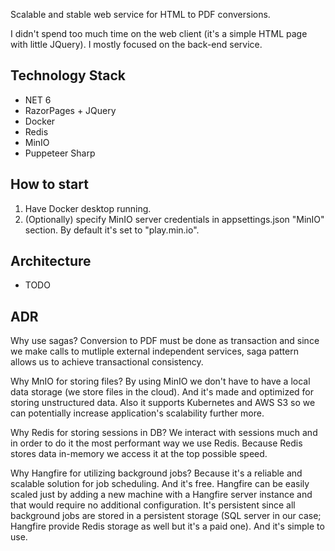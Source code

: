 Scalable and stable web service for HTML to PDF conversions.

I didn't spend too much time on the web client (it's a simple HTML page with little JQuery). I mostly focused on the back-end service.

## Technology Stack
- NET 6
- RazorPages + JQuery
- Docker
- Redis
- MinIO
- Puppeteer Sharp

## How to start
1) Have Docker desktop running.
2) (Optionally) specify MinIO server credentials in appsettings.json "MinIO" section. By default it's set to "play.min.io".

## Architecture
- TODO

## ADR
Why use sagas? Conversion to PDF must be done as transaction and since we make calls to mutliple external independent services, saga pattern allows us to achieve transactional consistency.

Why MnIO for storing files? By using MinIO we don't have to have a local data storage (we store files in the cloud). And it's made and optimized for storing unstructured data. Also it supports Kubernetes and AWS S3 so we can potentially increase application's scalability further more.

Why Redis for storing sessions in DB? We interact with sessions much and in order to do it the most performant way we use Redis. Because Redis stores data in-memory we access it at the top possible speed.

Why Hangfire for utilizing background jobs? Because it's a reliable and scalable solution for job scheduling. And it's free. Hangfire can be easily scaled just by adding a new machine with a Hangfire server instance and that would require no additional configuration. It's persistent since all background jobs are stored in a persistent storage (SQL server in our case; Hangfire provide Redis storage as well but it's a paid one). And it's simple to use.
